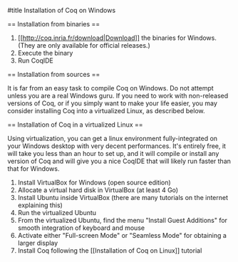 #title Installation of Coq on Windows

== Installation from binaries ==

 1. [[http://coq.inria.fr/download|Download]] the binaries for Windows. (They are only available for official releases.)
 1. Execute the binary
 1. Run CoqIDE

== Installation from sources ==

It is far from an easy task to compile Coq on Windows. Do not attempt unless you are a real Windows guru.
If you need to work with non-released versions of Coq, or if you simply want to make your life easier, 
you may consider installing Coq into a virtualized Linux, as described below. 

== Installation of Coq in a virtualized Linux ==

Using virtualization, you can get a linux environment fully-integrated on your Windows desktop with very decent performances.
It's entirely free, it will take you less than an hour to set up, and it will compile or install any version of Coq and will give you a nice CoqIDE that will likely run faster than that for Windows.

 1. Install VirtualBox for Windows (open source edition)
 1. Allocate a virtual hard disk in VirtualBox (at least 4 Go)
 1. Install Ubuntu inside VirtualBox (there are many tutorials on the internet explaining this)
 1. Run the virtualized Ubuntu
 1. From the virtualized Ubuntu, find the menu "Install Guest Additions" for smooth integration of keyboard and mouse
 1. Activate either "Full-screen Mode" or "Seamless Mode" for obtaining a larger display
 1. Install Coq following the [[Installation of Coq on Linux]] tutorial


 

